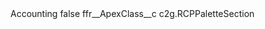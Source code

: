 <?xml version="1.0" encoding="UTF-8"?>
<CustomMetadata xmlns="http://soap.sforce.com/2006/04/metadata" xmlns:xsi="http://www.w3.org/2001/XMLSchema-instance" xmlns:xsd="http://www.w3.org/2001/XMLSchema">
    <label>Accounting</label>
    <protected>false</protected>
    <values>
        <field>ffr__ApexClass__c</field>
        <value xsi:type="xsd:string">c2g.RCPPaletteSection</value>
    </values>
</CustomMetadata>
